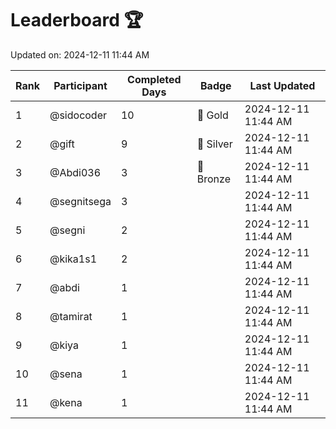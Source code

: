 # Leaderboard 🏆

Updated on: 2024-12-11 11:44 AM

| Rank | Participant       | Completed Days | Badge      | Last Updated         |
|------|-------------------|----------------|------------|----------------------|
| 1    | @sidocoder        | 10             | 🏅 Gold     | 2024-12-11 11:44 AM |
| 2    | @gift             | 9              | 🥈 Silver   | 2024-12-11 11:44 AM |
| 3    | @Abdi036          | 3              | 🥉 Bronze   | 2024-12-11 11:44 AM |
| 4    | @segnitsega       | 3              |            | 2024-12-11 11:44 AM |
| 5    | @segni            | 2              |            | 2024-12-11 11:44 AM |
| 6    | @kika1s1          | 2              |            | 2024-12-11 11:44 AM |
| 7    | @abdi             | 1              |            | 2024-12-11 11:44 AM |
| 8    | @tamirat          | 1              |            | 2024-12-11 11:44 AM |
| 9    | @kiya             | 1              |            | 2024-12-11 11:44 AM |
| 10   | @sena             | 1              |            | 2024-12-11 11:44 AM |
| 11   | @kena             | 1              |            | 2024-12-11 11:44 AM |
